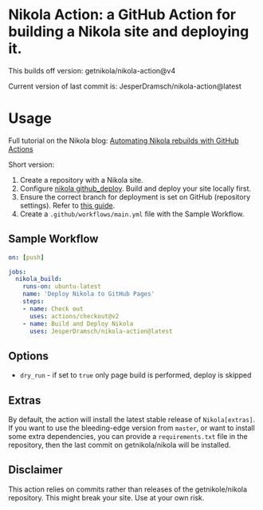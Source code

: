 # Nikola Action: a GitHub Action for building a Nikola site and deploying it.

This builds off version: getnikola/nikola-action@v4

Current version of last commit is: JesperDramsch/nikola-action@latest

# Usage

Full tutorial on the Nikola blog: [Automating Nikola rebuilds with GitHub Actions](https://getnikola.com/blog/automating-nikola-rebuilds-with-github-actions.html)

Short version:

1. Create a repository with a Nikola site.
2. Configure [nikola github_deploy](https://getnikola.com/handbook.html#deploying-to-github). Build and deploy your site locally first.
3. Ensure the correct branch for deployment is set on GitHub (repository settings). Refer to [this guide](https://github.com/peaceiris/actions-gh-pages#%EF%B8%8F-first-deployment-with-github_token).
4. Create a `.github/workflows/main.yml` file with the Sample Workflow.

## Sample Workflow

```yml
on: [push]

jobs:
  nikola_build:
    runs-on: ubuntu-latest
    name: 'Deploy Nikola to GitHub Pages'
    steps:
    - name: Check out
      uses: actions/checkout@v2
    - name: Build and Deploy Nikola
      uses: JesperDramsch/nikola-action@latest
```

## Options

- `dry_run` - if set to `true` only page build is performed, deploy is skipped

## Extras

By default, the action will install the latest stable release of `Nikola[extras]`. If you want to use the bleeding-edge version from `master`, or want to install some extra dependencies, you can provide a `requirements.txt` file in the repository, then the last commit on getnikola/nikola will be installed.

## Disclaimer

This action relies on commits rather than releases of the getnikole/nikola repository. This might break your site. Use at your own risk.
